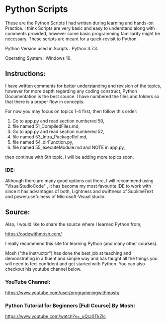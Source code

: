 # Python Scripts
These are the Python Scripts I had written during learning and hands-on Practice. I think Scripts are very basic and easy to understand along with comments provided, however some basic programming familiarity might be necessary. These scripts are meant for a quick-revisit to Python.

Python Version used in Scripts : Python 3.7.3.

Operating System : Windows 10.

## Instructions:
I have written comments for better understanding and revision of the topics, however for more depth regarding any coding construct, Python Documentation is the best source. I have numbered the files and folders so that there is a proper flow in concepts.

For now you may focus on topics 1-4 first, then follow this order:

1. Go to app.py and read section numbered 50,
2. file named 51_CompiledFiles.md,
3. Go to app.py and read section numbered 52,
4. file named 53_Intra_PackageRef.md,
5. file named 54_dirFunction.py,
6. file named 55_executeModule.md and NOTE in app.py,

then continue with 6th topic, I will be adding more topics soon.

### IDE:
Although there are many good options out there, I will recommend using "VisualStudioCode" , it has become my most favourite IDE to work with since it has advantages of both, Lightness and swiftness of SublimeText and power,usefulness of Microsoft-Visual studio.

## Source:
Also, I would like to share the source where I learned Python from,

https://codewithmosh.com/

I really recommend this site for learning Python (and many other courses). 

Mosh ("the instructor") has done the best job at teaching and demonstrating in a fluent and simple way and has taught all the things you will need to feel confident and get started with Python. You can also checkout his youtube channel below.
### YouTube Channel:
https://www.youtube.com/user/programmingwithmosh/
### Python Tutorial for Beginners [Full Course] By Mosh:
https://www.youtube.com/watch?v=_uQrJ0TkZlc

